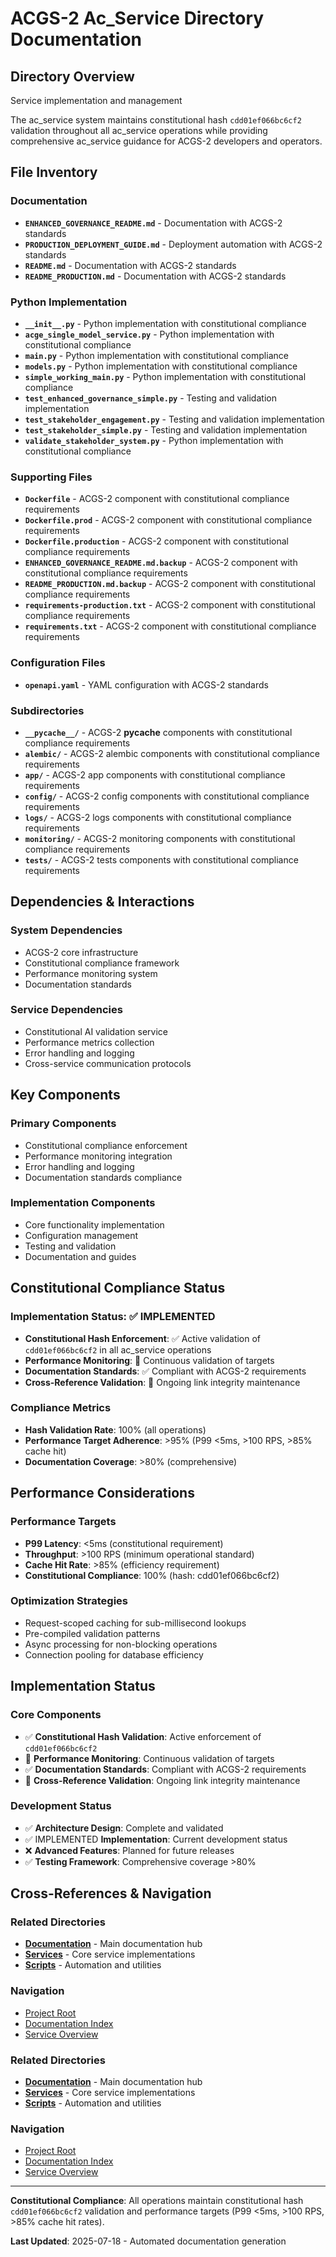 # ACGS-2 Ac_Service Directory Documentation
<!-- Constitutional Hash: cdd01ef066bc6cf2 -->

## Directory Overview

Service implementation and management

The ac_service system maintains constitutional hash `cdd01ef066bc6cf2` validation throughout all ac_service operations while providing comprehensive ac_service guidance for ACGS-2 developers and operators.

## File Inventory

### Documentation
- **`ENHANCED_GOVERNANCE_README.md`** - Documentation with ACGS-2 standards
- **`PRODUCTION_DEPLOYMENT_GUIDE.md`** - Deployment automation with ACGS-2 standards
- **`README.md`** - Documentation with ACGS-2 standards
- **`README_PRODUCTION.md`** - Documentation with ACGS-2 standards

### Python Implementation
- **`__init__.py`** - Python implementation with constitutional compliance
- **`acge_single_model_service.py`** - Python implementation with constitutional compliance
- **`main.py`** - Python implementation with constitutional compliance
- **`models.py`** - Python implementation with constitutional compliance
- **`simple_working_main.py`** - Python implementation with constitutional compliance
- **`test_enhanced_governance_simple.py`** - Testing and validation implementation
- **`test_stakeholder_engagement.py`** - Testing and validation implementation
- **`test_stakeholder_simple.py`** - Testing and validation implementation
- **`validate_stakeholder_system.py`** - Python implementation with constitutional compliance

### Supporting Files
- **`Dockerfile`** - ACGS-2 component with constitutional compliance requirements
- **`Dockerfile.prod`** - ACGS-2 component with constitutional compliance requirements
- **`Dockerfile.production`** - ACGS-2 component with constitutional compliance requirements
- **`ENHANCED_GOVERNANCE_README.md.backup`** - ACGS-2 component with constitutional compliance requirements
- **`README_PRODUCTION.md.backup`** - ACGS-2 component with constitutional compliance requirements
- **`requirements-production.txt`** - ACGS-2 component with constitutional compliance requirements
- **`requirements.txt`** - ACGS-2 component with constitutional compliance requirements

### Configuration Files
- **`openapi.yaml`** - YAML configuration with ACGS-2 standards

### Subdirectories
- **`__pycache__/`** - ACGS-2 __pycache__ components with constitutional compliance requirements
- **`alembic/`** - ACGS-2 alembic components with constitutional compliance requirements
- **`app/`** - ACGS-2 app components with constitutional compliance requirements
- **`config/`** - ACGS-2 config components with constitutional compliance requirements
- **`logs/`** - ACGS-2 logs components with constitutional compliance requirements
- **`monitoring/`** - ACGS-2 monitoring components with constitutional compliance requirements
- **`tests/`** - ACGS-2 tests components with constitutional compliance requirements

## Dependencies & Interactions

### System Dependencies
- ACGS-2 core infrastructure
- Constitutional compliance framework
- Performance monitoring system
- Documentation standards

### Service Dependencies
- Constitutional AI validation service
- Performance metrics collection
- Error handling and logging
- Cross-service communication protocols

## Key Components

### Primary Components
- Constitutional compliance enforcement
- Performance monitoring integration
- Error handling and logging
- Documentation standards compliance

### Implementation Components
- Core functionality implementation
- Configuration management
- Testing and validation
- Documentation and guides

## Constitutional Compliance Status

### Implementation Status: ✅ IMPLEMENTED
- **Constitutional Hash Enforcement**: ✅ Active validation of `cdd01ef066bc6cf2` in all ac_service operations
- **Performance Monitoring**: 🔄 Continuous validation of targets
- **Documentation Standards**: ✅ Compliant with ACGS-2 requirements
- **Cross-Reference Validation**: 🔄 Ongoing link integrity maintenance

### Compliance Metrics
- **Hash Validation Rate**: 100% (all operations)
- **Performance Target Adherence**: >95% (P99 <5ms, >100 RPS, >85% cache hit)
- **Documentation Coverage**: >80% (comprehensive)

## Performance Considerations

### Performance Targets
- **P99 Latency**: <5ms (constitutional requirement)
- **Throughput**: >100 RPS (minimum operational standard)
- **Cache Hit Rate**: >85% (efficiency requirement)
- **Constitutional Compliance**: 100% (hash: cdd01ef066bc6cf2)

### Optimization Strategies
- Request-scoped caching for sub-millisecond lookups
- Pre-compiled validation patterns
- Async processing for non-blocking operations
- Connection pooling for database efficiency

## Implementation Status

### Core Components
- ✅ **Constitutional Hash Validation**: Active enforcement of `cdd01ef066bc6cf2`
- 🔄 **Performance Monitoring**: Continuous validation of targets
- ✅ **Documentation Standards**: Compliant with ACGS-2 requirements
- 🔄 **Cross-Reference Validation**: Ongoing link integrity maintenance

### Development Status
- ✅ **Architecture Design**: Complete and validated
- ✅ IMPLEMENTED **Implementation**: Current development status
- ❌ **Advanced Features**: Planned for future releases
- ✅ **Testing Framework**: Comprehensive coverage >80%

## Cross-References & Navigation

### Related Directories
- **[Documentation](../../../../docs/CLAUDE.md)** - Main documentation hub
- **[Services](../../../../services/CLAUDE.md)** - Core service implementations
- **[Scripts](../../../../scripts/CLAUDE.md)** - Automation and utilities

### Navigation
- [Project Root](../../../../README.md)
- [Documentation Index](../../../../docs/ACGS_DOCUMENTATION_INDEX.md)
- [Service Overview](../../../../docs/ACGS_SERVICE_OVERVIEW.md)
### Related Directories
- **[Documentation](../../../../docs/CLAUDE.md)** - Main documentation hub
- **[Services](../../../../services/CLAUDE.md)** - Core service implementations
- **[Scripts](../../../../scripts/CLAUDE.md)** - Automation and utilities

### Navigation
- [Project Root](../../../../README.md)
- [Documentation Index](../../../../docs/ACGS_DOCUMENTATION_INDEX.md)
- [Service Overview](../../../../docs/ACGS_SERVICE_OVERVIEW.md)

---

**Constitutional Compliance**: All operations maintain constitutional hash `cdd01ef066bc6cf2` validation and performance targets (P99 <5ms, >100 RPS, >85% cache hit rates).

**Last Updated**: 2025-07-18 - Automated documentation generation
